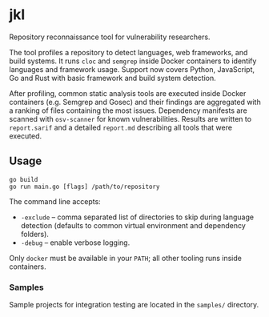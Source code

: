 # jkl

Repository reconnaissance tool for vulnerability researchers.

The tool profiles a repository to detect languages, web frameworks, and build systems. It runs `cloc` and `semgrep` inside Docker containers to identify languages and framework usage. Support now covers Python, JavaScript, Go and Rust with basic framework and build system detection.

After profiling, common static analysis tools are executed inside Docker containers (e.g. Semgrep and Gosec) and their findings are aggregated with a ranking of files containing the most issues. Dependency manifests are scanned with `osv-scanner` for known vulnerabilities. Results are written to `report.sarif` and a detailed `report.md` describing all tools that were executed.

## Usage

```
go build
go run main.go [flags] /path/to/repository
```

The command line accepts:

* `-exclude` – comma separated list of directories to skip during language detection (defaults to common virtual environment and dependency folders).
* `-debug` – enable verbose logging.

Only `docker` must be available in your `PATH`; all other tooling runs inside containers.

### Samples

Sample projects for integration testing are located in the `samples/` directory.
